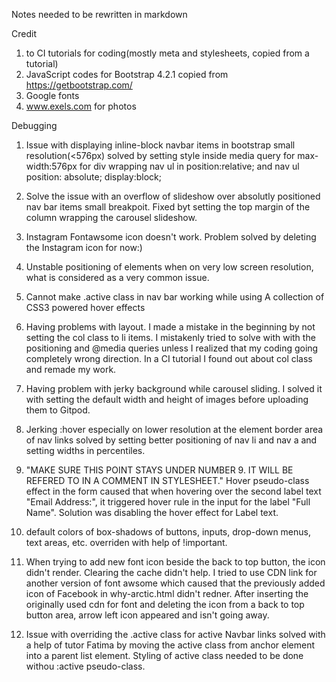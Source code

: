 
Notes needed to be rewritten in markdown

Credit
1. to CI tutorials for <head> coding(mostly meta and stylesheets, copied from a tutorial)
2. JavaScript codes for Bootstrap 4.2.1 copied from https://getbootstrap.com/
3. Google fonts
4. www.exels.com for photos


Debugging
1. Issue with displaying inline-block navbar items in bootstrap small resolution(<576px) solved by setting style inside media query for max-width:576px for div wrapping nav ul in position:relative;  and nav ul position: absolute; display:block;
2. Solve the issue with an overflow of slideshow over absolutly positioned nav bar items small breakpoit. Fixed byt setting the top margin of the column wrapping the carousel slideshow. 
3. Instagram Fontawsome icon doesn't work. Problem solved by deleting the Instagram icon for now:)
4. Unstable positioning of elements when on very low screen resolution, what is considered as a very common issue. 
5. Cannot make .active class in nav bar working while using A collection of CSS3 powered hover effects
6. Having problems with layout. I made a mistake in the beginning by not setting the col class to li items. I mistakenly tried to solve with with the positioning and @media queries unless I realized that my coding going completely wrong direction. In a CI tutorial I found out about col class and remade my work. 
7. Having problem with jerky background while carousel sliding. I solved it with setting the default width and height of images before uploading them to Gitpod.
8. Jerking :hover especially on lower resolution at the element border area of nav links solved by setting better positioning of nav li and nav a and setting widths in percentiles. 
9. "MAKE SURE THIS POINT STAYS UNDER NUMBER 9. IT WILL BE REFERED TO IN A COMMENT IN STYLESHEET." Hover pseudo-class effect in the form caused that when hovering over the second label text "Email Address:", it triggered hover rule in the input for the label "Full Name". Solution was disabling the hover effect for Label text.
10. default colors of box-shadows of buttons, inputs, drop-down menus, text areas, etc. overriden with help of !important. 
11. When trying to add new font icon beside the back to top button, the icon didn't render. Clearing the cache didn't help. I tried to use CDN link for another version of font awsome which caused that the previously added icon of Facebook in why-arctic.html didn't redner. After inserting the originally used cdn for font and deleting the icon from a back to top button area, arrow left icon appeared and isn't going away. 

12. Issue with overriding the .active class for active Navbar links solved with a help of tutor Fatima by moving the active class from anchor element into a parent list element. Styling of active class needed to be done withou :active pseudo-class.